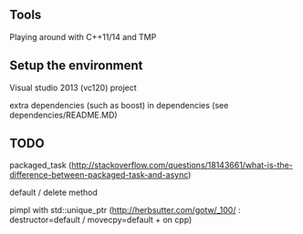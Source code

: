 ## Tools
Playing around with C++11/14 and TMP

## Setup the environment
Visual studio 2013 (vc120) project

extra dependencies (such as boost) in dependencies (see dependencies/README.MD)

## TODO
packaged_task (http://stackoverflow.com/questions/18143661/what-is-the-difference-between-packaged-task-and-async)

default / delete method

pimpl with std::unique_ptr (http://herbsutter.com/gotw/_100/ : destructor=default / movecpy=default +  on cpp)

